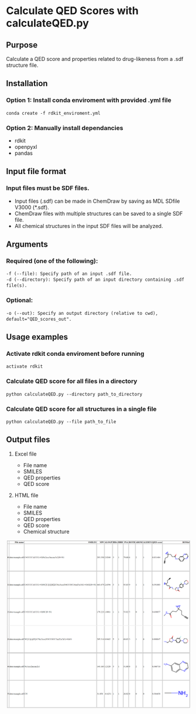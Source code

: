 # Calculate QED Scores with calculateQED.py

## Purpose

Calculate a QED score and properties related to drug-likeness from a .sdf structure file.

## Installation

### Option 1: Install conda enviroment with provided .yml file

    conda create -f rdkit_enviroment.yml

### Option 2: Manually install dependancies

* rdkit
* openpyxl
* pandas

## Input file format

### Input files must be SDF files.
* Input files (.sdf) can be made in ChemDraw by saving as MDL SDfile V3000 (*.sdf).
* ChemDraw files with multiple structures can be saved to a single SDF file.
* All chemical structures in the input SDF files will be analyzed.

## Arguments

### Required (one of the following):

    -f (--file): Specify path of an input .sdf file.
    -d (--directory): Specify path of an input directory containing .sdf file(s).

### Optional:

    -o (--out): Specify an output directory (relative to cwd), default="QED_scores_out".

## Usage examples

### Activate rdkit conda enviroment before running

    activate rdkit

### Calculate QED score for all files in a directory

    python calculateQED.py --directory path_to_directory

### Calculate QED score for all structures in a single file

    python calculateQED.py --file path_to_file

## Output files

1. Excel file
    * File name
    * SMILES
    * QED properties
    * QED score

2. HTML file
    * File name
    * SMILES
    * QED properties
    * QED score
    * Chemical structure

![QED scores out](QED_scores_out/QED_scores_out.png)



